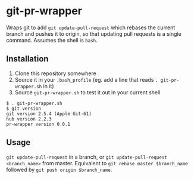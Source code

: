 # git-pr-wrapper

Wraps git to add `git update-pull-request` which rebases the current branch and
pushes it to origin, so that updating pull requests is a single command.
Assumes the shell is `bash`.

## Installation

1. Clone this repository somewhere
2. Source it in your `.bash_profile` (eg. add a line that reads `. git-pr-wrapper.sh` in it)
3. Source `git-pr-wrapper.sh` to test it out in your current shell

```
$ . git-pr-wrapper.sh 
$ git version
git version 2.5.4 (Apple Git-61)
hub version 2.2.3
pr-wrapper version 0.0.1
```

## Usage

`git update-pull-request` in a branch, or `git update-pull-request <branch_name>` from master. Equivalent to `git rebase master $branch_name` followed by `git push origin $branch_name`.
